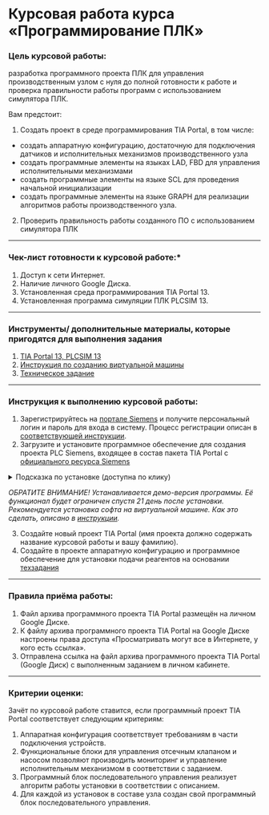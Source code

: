 # Курсовая работа курса «Программирование ПЛК»

### Цель курсовой работы:

разработка программного проекта ПЛК для управления производственным узлом с нуля до полной готовности к работе и проверка правильности работы программ с использованием симулятора ПЛК.

Вам предстоит:
1. Создать проект в среде программирования TIA Portal, в том числе:
- создать аппаратную конфигурацию, достаточную для подключения датчиков и исполнительных механизмов производственного узла
- создать программные элементы на языках LAD, FBD для управления исполнительными механизмами
- создать программные элементы на языке SCL для проведения начальной инициализации
- создать программные элементы на языке GRAPH для реализации алгоритмов работы производственного узла.
2. Проверить правильность работы созданного ПО с использованием симулятора ПЛК

-----

### Чек-лист готовности к курсовой работе:*

1. Доступ к сети Интернет.
1. Наличие личного Google Диска.
1. Установленная среда программирования TIA Portal 13.
1. Установленная программа симуляции ПЛК PLCSIM 13.

------

### Инструменты/ дополнительные материалы, которые пригодятся для выполнения задания

1. [TIA Portal 13, PLCSIM 13](https://support.industry.siemens.com/cs/document/109745155/simatic-step-7-including-plcsim-v13-sp2-trial-download?dti=0&lc=en-WW)
2. [Инструкция по созданию виртуальной машины](https://docs.google.com/presentation/d/1psnSlotXT7cr8ECnaZaTCDLnIyYOGUzCArLeydeRztY/edit?usp=sharing)
3. [Техническое задание]()

-----

### Инструкция к выполнению курсовой работы:

1. Зарегистрируйтесь на [портале Siemens](https://mall.industry.siemens.com/goos/WelcomePage.aspx?regionUrl=/ru&language=ru) и получите персональный логин и пароль для входа в систему. Процесс регистрации описан в [соответствующей инструкции](https://docs.google.com/presentation/d/1RPHvCE2OxBbHRMWSAV2E-HxscZvR2nRIZVHCy8hvjJE/edit?usp=sharing).
2. Загрузите и установите программное обеспечение для создания проекта PLC Siemens, входящее в состав пакета TIA Portal с [официального ресурса Siemens](https://support.industry.siemens.com/cs/document/78793685/simatic-step-7-(tia-portal)-v13-trial-download?dti=0&lc=en-DE)
<details>
  <summary> Подсказка по установке (доступна по клику)</summary>
  
  
1. Скачайте все файлы по [ссылке](https://support.industry.siemens.com/cs/document/109745155/simatic-step-7-including-plcsim-v13-sp2-trial-download?dti=0&lc=en-DE) в две отдельные папки:
  - STEP 7 Professional V13 SP2 (DVD 1, DVD 2, SHA-256 checksum)
  ![image](https://github.com/netology-code/phd-homeworks/blob/main/6.6/Step7_1.png)
  - SIMATIC STEP 7 PLCSIM V13 SP2 for STEP 7 Basic and STEP 7 Professional (включая SHA-256 checksum)
    ![image](https://github.com/netology-code/phd-homeworks/blob/main/6.6/Step7_2.png)
2. Запустите установочный файл SIMATIC_STEP_7_Professional_V13_SP2_Upd4.exe, пройдите стандартную процедуру установки.
3. Запустите установочный файл SIMATIC_S7_PLCSIM_V13_SP2.exe, пройдите стандартную процедуру установки.

    ---
  
</details>
  
*ОБРАТИТЕ ВНИМАНИЕ! Устанавливается демо-версия программы. Её функционал будет ограничен спустя 21 день после установки. Рекомендуется установка софта на виртуальной машине. Как это сделать, описано в [инструкции](https://docs.google.com/presentation/d/1psnSlotXT7cr8ECnaZaTCDLnIyYOGUzCArLeydeRztY/edit?usp=sharing).*

3. Создайте новый проект TIA Portal (имя проекта должно содержать название курсовой работы и вашу фамилию).
4. Создайте в проекте аппаратную конфигурацию и программное обеспечение для установки подачи реагентов на основании [техзадания]()

-----

### Правила приёма работы:

1. Файл архива программного проекта TIA Portal размещён на личном Google Диске.
2. К файлу архива программного проекта TIA Portal на Google Диске настроены права доступа «Просматривать могут все в Интернете, у кого есть ссылка».
3. Отправлена ссылка на файл архива программного проекта TIA Portal (Google Диск) с выполненным заданием в личном кабинете.

-----

### Критерии оценки:

Зачёт по курсовой работе ставится, если программный проект TIA Portal соответствует следующим критериям:

1. Аппаратная конфигурация соответствует требованиям в части подключения устройств.
2. Функциональные блоки для управления отсечным клапаном и насосом позволяют производить мониторинг и управление исполнительным механизмом в соответствии с заданием.
3. Программный блок последовательного управления реализует алгоритм работы установки в соответствии с описанием.
4. Для каждой из установок в составе узла создан свой программный блок последовательного управления.
